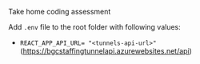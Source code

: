 Take home coding assessment

Add `.env` file to the root folder with following values:
 * `REACT_APP_API_URL= "<tunnels-api-url>"`
 (https://bgcstaffingtunnelapi.azurewebsites.net/api)